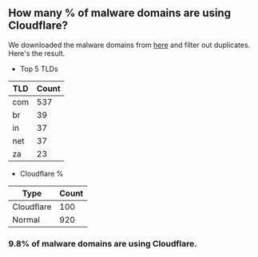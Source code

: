 ## How many % of malware domains are using Cloudflare?


We downloaded the malware domains from [here](https://urlhaus.abuse.ch) and filter out duplicates.
Here's the result.


[//]: # (start replacement)


- Top 5 TLDs

| TLD | Count |
| --- | --- |
| com | 537 |
| br | 39 |
| in | 37 |
| net | 37 |
| za | 23 |


- Cloudflare %

| Type | Count |
| --- | --- |
| Cloudflare | 100 |
| Normal | 920 |


### 9.8% of malware domains are using Cloudflare.